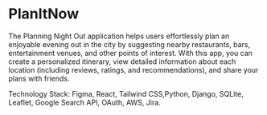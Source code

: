 # PlanItNow

The Planning Night Out application helps users effortlessly plan an enjoyable evening out in the city by suggesting nearby restaurants, bars, entertainment venues, and other points of interest. With this app, you can create a personalized itinerary, view detailed information about each location (including reviews, ratings, and recommendations), and share your plans with friends. 

Technology Stack: Figma, React, Tailwind CSS,Python, Django, SQLite, Leaflet, Google Search API, OAuth, AWS, Jira.

